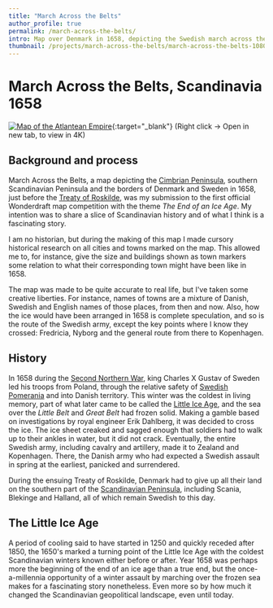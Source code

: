 ```yaml
---
title: "March Across the Belts"
author_profile: true
permalink: /march-across-the-belts/
intro: Map over Denmark in 1658, depicting the Swedish march across the frozen belts to Kopenhagen, just before the Treaty of Roskilde.
thumbnail: /projects/march-across-the-belts/march-across-the-belts-1080p.jpg
---
```


# March Across the Belts, Scandinavia 1658
[![Map of the Atlantean Empire](/projects/march-across-the-belts/march-across-the-belts-1080p.jpg "Right click -> Open in new tab, to view in 4K")](/projects/march-across-the-belts/march-across-the-belts.png "March Across the Belts, Scandinavia 1658, 4K PNG"){:target="\_blank"}
(Right click -> Open in new tab, to view in 4K)

## Background and process
March Across the Belts, a map depicting the [Cimbrian Peninsula](https://en.wikipedia.org/wiki/Jutland), southern Scandinavian Peninsula and the borders of Denmark and Sweden in 1658, just before the [Treaty of Roskilde](https://en.wikipedia.org/wiki/Treaty_of_Roskilde), was my submission to the first official Wonderdraft map competition with the theme _The End of an Ice Age_. My intention was to share a slice of Scandinavian history and of what I think is a fascinating story.

I am no historian, but during the making of this map I made cursory historical research on all cities and towns marked on the map. This allowed me to, for instance, give the size and buildings shown as town markers some relation to what their corresponding town might have been like in 1658.

The map was made to be quite accurate to real life, but I've taken some creative liberties. For instance, names of towns are a mixture of Danish, Swedish and English names of those places, from then and now. Also, how the ice would have been arranged in 1658 is complete speculation, and so is the route of the Swedish army, except the key points where I know they crossed: Fredricia, Nyborg and the general route from there to Kopenhagen.

## History
In 1658 during the [Second Northern War](https://en.wikipedia.org/wiki/Second_Northern_War), king Charles X Gustav of Sweden led his troops from Poland, through the relative safety of [Swedish Pomerania](https://en.wikipedia.org/wiki/Swedish_Pomerania) and into Danish territory. This winter was the coldest in living memory, part of what later came to be called the [Little Ice Age](https://en.wikipedia.org/wiki/Little_Ice_Age), and the sea over the _Little Belt_ and _Great Belt_ had frozen solid. Making a gamble based on investigations by royal engineer Erik Dahlberg, it was decided to cross the ice. The ice sheet creaked and sagged enough that soldiers had to walk up to their ankles in water, but it did not crack. Eventually, the entire Swedish army, including cavalry and artillery, made it to Zealand and Kopenhagen. There, the Danish army who had expected a Swedish assault in spring at the earliest, panicked and surrendered.

During the ensuing Treaty of Roskilde, Denmark had to give up all their land on the southern part of the [Scandinavian Peninsula](https://en.wikipedia.org/wiki/Scandinavian_Peninsula), including Scania, Blekinge and Halland, all of which remain Swedish to this day.

## The Little Ice Age
A period of cooling said to have started in 1250 and quickly receded after 1850, the 1650's marked a turning point of the Little Ice Age with the coldest Scandinavian winters known either before or after. Year 1658 was perhaps more the beginning of the end of an ice age than a true end, but the once-a-millennia opportunity of a winter assault by marching over the frozen sea makes for a fascinating story nonetheless. Even more so by how much it changed the Scandinavian geopolitical landscape, even until today.
